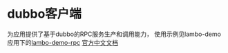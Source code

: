 # dubbo客户端

为应用提供了基于dubbo的RPC服务生产和调用能力，
使用示例见lambo-demo应用下的[lambo-demo-rpc](../../lambo-demo/lambo-demo-rpc)
[官方中文文档](http://dubbo.apache.org/books/dubbo-user-book/)